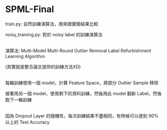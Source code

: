 # SPML-Final

train.py: 自然訓練演算法，用來跟實驗結果比較

noisy_training.py: 對於 noisy label 的訓練演算法  <br /><br />

演算法: Multi-Model Multi-Round Outlier Removal Label Refurbishment Learning Algorithm

(其實就是整合論文提供的訓練方法XD)  <br /><br />
  
  

每輪訓練使用一個 model，計算 Feature Space，將部分 Outlier Sample 移除

接著用另一個 model，使用剩下的資料訓練，然後用此 model 翻新 Label，然後跑下一輪訓練    <br /><br />
    
因為 Dropout Layer 的隨機性，每次訓練結果不盡相同，有時候可以達到 90% 以上的 Test Accuracy

